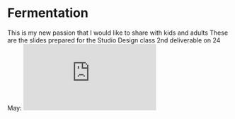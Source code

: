 # Fermentation
This is my new passion that I would like to share with kids and adults
These are the slides prepared for the Studio Design class 2nd deliverable on 24 May: 
![](https://github.com/ndromani/Fermentation/blob/main/2023_05_24%20MDDI%20Project%20Parents%20community%20%26%20fermentation.pdf)
